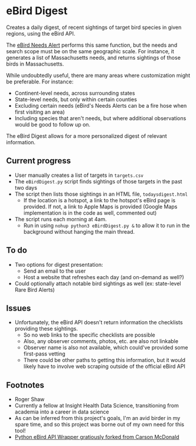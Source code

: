 # eBird Digest

Creates a daily digest, of recent sightings of target bird species in given regions, using the eBird API.

The [eBird Needs Alert](http://ebird.org/ebird/alerts) performs this same function, but the needs and search scope must be on the same geographic scale. For instance, it generates a list of Massachusetts needs, and returns sightings of those birds in Massachusetts.

While undoubtedly useful, there are many areas where customization might be preferable. For instance:
* Continent-level needs, across surrounding states
* State-level needs, but only within certain counties
* Excluding certain needs (eBird's Needs Alerts can be a fire hose when first visiting an area)
* Including species that aren't needs, but where additional observations would be good to follow up on.

The eBird Digest allows for a more personalized digest of relevant information.

## Current progress

* User manually creates a list of targets in `targets.csv`
* The `eBirdDigest.py` script finds sightings of those targets in the past two days
* The script then lists those sightings in an HTML file, `todaysdigest.html`
    * If the location is a hotspot, a link to the hotspot's eBird page is provided. If not, a link to Apple Maps is provided (Google Maps implementation is in the code as well, commented out)
* The script runs each morning at 4am.
    * Run in using `nohup python3 eBirdDigest.py &` to allow it to run in the background without hanging the main thread.

## To do

* Two options for digest presentation:
    * Send an email to the user
    * Host a website that refreshes each day (and on-demand as well?)
* Could optionally attach notable bird sightings as well (ex: state-level Rare Bird Alerts)

## Issues

* Unfortunately, the eBird API doesn't return information the checklists providing these sightings.
    * So no web links to the specific checklists are possible
    * Also, any observer comments, photos, etc. are also not linkable
    * Observer name is also not available, which could've provided some first-pass vetting
    * There could be other paths to getting this information, but it would likely have to involve web scraping outside of the official eBird API


## Footnotes
* Roger Shaw
* Currently a fellow at Insight Health Data Science, transitioning from academia into a career in data science
* As can be inferred from this project's goals, I'm an avid birder in my spare time, and so this project was borne out of my own need for this tool!
* [Python eBird API Wrapper gratiously forked from Carson McDonald](https://github.com/carsonmcdonald/python-ebird-wrapper)
